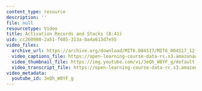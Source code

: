```yaml
---
content_type: resource
description: ''
file: null
resourcetype: Video
title: Activation Records and Stacks (8:41)
uid: cc260980-2a51-f685-313a-ba4a613d7e55
video_files:
  archive_url: https://archive.org/download/MIT6.004S17/MIT6_004S17_12-02-02_300k.mp4
  video_captions_file: https://open-learning-course-data-rc.s3.amazonaws.com/6-004-computation-structures-spring-2017/13f33515c8e559118f6d2cd7639afb3d_3eQh_W8YF_g.vtt
  video_thumbnail_file: https://img.youtube.com/vi/3eQh_W8YF_g/default.jpg
  video_transcript_file: https://open-learning-course-data-rc.s3.amazonaws.com/6-004-computation-structures-spring-2017/d4311b49999d02e15f7727eabe895ebd_3eQh_W8YF_g.pdf
video_metadata:
  youtube_id: 3eQh_W8YF_g
---
```

